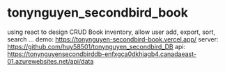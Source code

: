 # tonynguyen_secondbird_book
using react to design CRUD Book inventory, allow user add, export, sort, search ...
demo: https://tonynguyen-secondbird-book.vercel.app/
server: https://github.com/huy58501/tonynguyen_secondbird_DB
api: https://tonynguyensecondbirddb-enfxgca0dkhjagb4.canadaeast-01.azurewebsites.net/api/data
